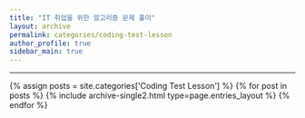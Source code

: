 ```yaml
---
title: "IT 취업을 위한 알고리즘 문제 풀이"
layout: archive
permalink: categories/coding-test-lesson
author_profile: true
sidebar_main: true
---
```


<!-- 공백이 포함되어 있는 카테고리 이름의 경우 site.categories.['a b c'] 이런식으로! -->

***

{% assign posts = site.categories['Coding Test Lesson'] %}
{% for post in posts %} {% include archive-single2.html type=page.entries_layout %} {% endfor %}